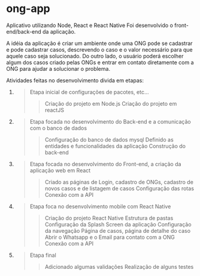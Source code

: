 # ong-app
Aplicativo utilizando Node, React e React Native
Foi desenvolvido o front-end/back-end da aplicação.


A idéia da aplicação é criar um ambiente onde uma ONG pode se cadastrar e pode cadastrar casos, descrevendo o caso e o valor necessário
para que aquele caso seja solucionado. Do outro lado, o usuário poderá escolher algum dos casos criado pelas ONGs e entrar em contato
diretamente com a ONG para ajudar a solucionar o problema.



Atividades feitas no desenvolvimento divida em etapas:

1. >Etapa inicial de configurações de pacotes, etc...
   >>Criação do projeto em Node.js
   >>Criação do projeto em reactJS
   
2. >Etapa focada no desenvolvimento do Back-end e a comunicação com o banco de dados
   >>Configuração do banco de dados mysql
   >>Definido as entidades e funcionalidades da aplicação
   >>Construção do back-end
   
3. >Etapa focada no desenvolvimento do Front-end, a criação da aplicação web em React
   >>Criado as páginas de Login, cadastro de ONGs, cadastro de novos casos e de listagem de casos
   >>Configuração das rotas
   >>Conexão com a API
   
4. >Etapa foca no desenvolvimento mobile com React Native
   >>Criação do projeto React Native
   >>Estrutura de pastas
   >>Configuração da Splash Screen da aplicação
   >>Configuração da navegação
   >>Página de casos, página de detalhe do caso
   >>Abrir o Whatsapp e o Email para contato com a ONG
   >>Conexão com a API
   
5. >Etapa final
   >>Adicionado algumas validações
   >>Realização de alguns testes
